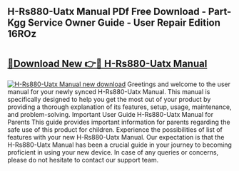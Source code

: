 ## H-Rs880-Uatx Manual PDf Free Download - Part-Kgg Service Owner Guide - User Repair Edition 16ROz

# <h2><a href="http://bc25464.oget.top/?id=H-Rs880-Uatx+Manual">🔗Download New 👉🔴 H-Rs880-Uatx Manual</a></h2>

[![H-Rs880-Uatx Manual new download](https://i.imgur.com/5g1atiW.png)](http://bc25464.oget.top/?id=H-Rs880-Uatx+Manual)
Greetings and welcome to the user manual for your newly synced H-Rs880-Uatx Manual. This manual is specifically designed to help you get the most out of your product by providing a thorough explanation of its features, setup, usage, maintenance, and problem-solving. Important User Guide H-Rs880-Uatx Manual for Parents This guide provides important information for parents regarding the safe use of this product for children. Experience the possibilities of list of features with your new H-Rs880-Uatx Manual. Our expectation is that the H-Rs880-Uatx Manual has been a crucial guide in your journey to becoming proficient in using your new device. In case of any queries or concerns, please do not hesitate to contact our support team.
